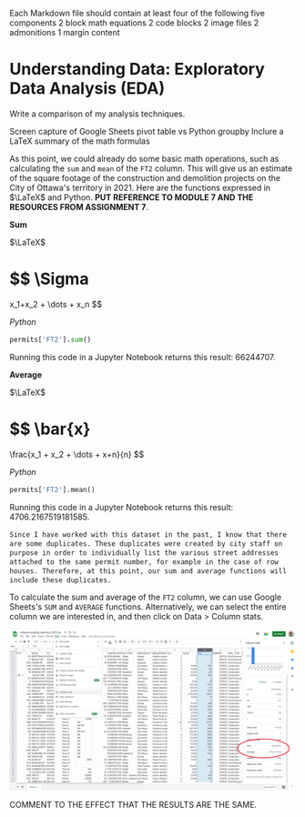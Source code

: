 Each Markdown file should contain at least four of the following five components
2 block math equations
2 code blocks
2 image files
2 admonitions
1 margin content

# Understanding Data: Exploratory Data Analysis (EDA)

Write a comparison of my analysis techniques.

Screen capture of Google Sheets pivot table vs Python groupby
Inclure a LaTeX summary of the math formulas



As this point, we could already do some basic math operations, such as calculating the `sum` and `mean` of the `FT2` column. This will give us an estimate of the square footage of the construction and demolition projects on the City of Ottawa's territory in 2021. Here are the functions expressed in $\LaTeX$ and Python. **PUT REFERENCE TO MODULE 7 AND THE RESOURCES FROM ASSIGNMENT 7**.

**Sum**

$\LaTeX$

$$
\Sigma
=
x_1+x_2 +
\dots + x_n
$$

*Python*

```python
permits['FT2'].sum()
```

Running this code in a Jupyter Notebook returns this result: 66244707.

**Average**

$\LaTeX$

$$
\bar{x}
=
\frac{x_1 + x_2 + \dots + x+n}{n}
$$

*Python*

```python
permits['FT2'].mean()
```

Running this code in a Jupyter Notebook returns this result: 4706.2167519181585.

```{warning}
Since I have worked with this dataset in the past, I know that there are some duplicates. These duplicates were created by city staff on purpose in order to individually list the various street addresses attached to the same permit number, for example in the case of row houses. Therefore, at this point, our sum and average functions will include these duplicates.
```

To calculate the sum and average of the `FT2` column, we can use Google Sheets's `SUM` and `AVERAGE` functions. Alternatively, we can select the entire column we are interested in, and then click on Data > Column stats.

![Screen capture of the columns stats information box.](images/2022-12-11_ass-8_column-stats-sum.png)

COMMENT TO THE EFFECT THAT THE RESULTS ARE THE SAME.